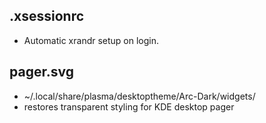 ## .xsessionrc
 * Automatic xrandr setup on login.

## pager.svg
 * ~/.local/share/plasma/desktoptheme/Arc-Dark/widgets/
 * restores transparent styling for KDE desktop pager
